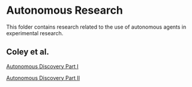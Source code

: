 # Autonomous Research

This folder contains research related to the use of autonomous agents in experimental research.

## Coley et al.

[Autonomous Discovery Part I](coley_2019.pdf)

[Autonomous Discovery Part II](coley_2019_II.pdf)
